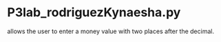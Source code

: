 # P3lab_rodriguezKynaesha.py
 allows the user to enter a money value with two places after the decimal.
